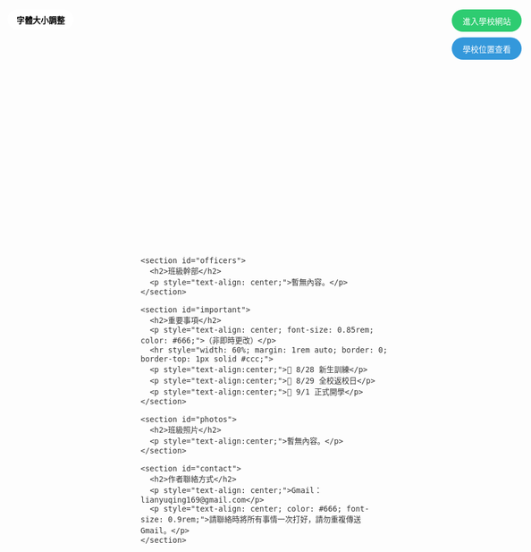 <!-- DSJH 805 Website with School Link & Location Button + 字體大小調整 + 玻璃效果 -->
<html lang="zh-Hant">
<head>
  <meta charset="UTF-8" />
  <meta name="viewport" content="width=device-width, initial-scale=1" />
  <title>DSJH 805 班級網站</title>
  <link href="https://fonts.googleapis.com/css2?family=Noto+Sans+TC:wght@400;700&display=swap" rel="stylesheet" />
  <style>
    * {
      box-sizing: border-box;
      font-family: 'Noto Sans TC', sans-serif;
      margin: 0;
      padding: 0;
      scroll-behavior: smooth;
    }
    body {
      background-image: url('https://images.unsplash.com/photo-1506744038136-46273834b3fb');
      background-size: cover;
      background-attachment: fixed;
      min-height: 100vh;
      color: #333;
      font-size: medium;
    }
    header, section, footer {
      opacity: 0;
      transform: translateY(50px);
      animation: fadeInUp 0.8s ease forwards;
    }
    header { animation-delay: 0.1s; }
    section:nth-of-type(1) { animation-delay: 0.3s; }
    section:nth-of-type(2) { animation-delay: 0.5s; }
    section:nth-of-type(3) { animation-delay: 0.7s; }
    section:nth-of-type(4) { animation-delay: 0.9s; }
    footer { animation-delay: 1.1s; }

    @keyframes fadeInUp {
      to {
        opacity: 1;
        transform: translateY(0);
      }
    }

    header {
      text-align: center;
      margin: 2rem auto 1rem;
      backdrop-filter: blur(16px) saturate(180%);
      -webkit-backdrop-filter: blur(16px) saturate(180%);
      background-color: rgba(255, 255, 255, 0.3);
      border-radius: 16px;
      border: 1px solid rgba(255, 255, 255, 0.125);
      padding: 1.5rem;
      max-width: 800px;
      position: relative;
    }

    /* 按鈕容器 */
    .btn-container {
      position: fixed;
      top: 20px;
      right: 20px;
      display: flex;
      flex-direction: column;
      gap: 10px;
      z-index: 1000;
    }

    /* 字體調整容器 - 去除背景、陰影 */
    .font-size-wrapper {
      position: fixed;
      top: 20px;
      left: 20px;
      user-select: none;
      cursor: pointer;
      display: inline-flex;
      align-items: center;
      z-index: 1000;
      width: auto;
      /* 去除背景和陰影 */
      background: transparent;
      box-shadow: none;
      border-radius: 0;
      padding: 0;
    }

    /* 按鈕和選單共用樣式 */
    .font-size-button,
    .font-size-options button {
      font-size: 0.9rem;
      font-weight: 600;
      background-color: rgba(255,255,255,0.6);
      border: none;
      border-radius: 20px;
      padding: 8px 16px;
      cursor: pointer;
      user-select: none;
      color: #000;
      white-space: nowrap;
      display: flex;
      align-items: center;
      justify-content: center;
      height: 36px;
      transition: background-color 0.3s ease;
      flex-shrink: 0;
      margin: 0;
    }

    /* 主按鈕 */
    .font-size-button {
      background-color: rgba(255,255,255,0.9);
      position: relative;
      z-index: 1001;
    }
    .font-size-button:hover,
    .font-size-button:focus {
      background-color: rgba(255,255,255,1);
      outline: none;
    }

    /* 選單 - 由上往下彈出，絕對定位於主按鈕正下方 */
    .font-size-options {
      position: absolute;
      top: 100%; /* 按鈕正下方 */
      left: 0;
      background: rgba(255, 255, 255, 0.25);
      backdrop-filter: blur(10px);
      -webkit-backdrop-filter: blur(10px);
      border-radius: 20px;
      box-shadow: 0 4px 12px rgba(0,0,0,0.15);
      padding: 0.3rem 0.5rem;
      display: flex;
      flex-direction: column;
      gap: 8px;
      opacity: 0;
      pointer-events: none;
      transition: opacity 0.3s ease;
      white-space: nowrap;
      user-select: none;
      width: max-content;
      min-width: 120px;
      z-index: 1000;
      /* 高度自適應，變成垂直排列 */
    }

    /* hover 或 focus 時顯示選單 */
    .font-size-wrapper:hover .font-size-options,
    .font-size-wrapper:focus-within .font-size-options {
      opacity: 1;
      pointer-events: auto;
    }

    /* 選單按鈕 hover/focus */
    .font-size-options button:hover,
    .font-size-options button:focus {
      background-color: rgba(255,255,255,0.9);
      outline: none;
    }

    /* 其他按鈕樣式 */
    .school-btn, .location-btn {
      padding: 0.6rem 1.2rem;
      border: none;
      border-radius: 20px;
      cursor: pointer;
      text-decoration: none;
      font-size: 0.9rem;
      text-align: center;
      white-space: nowrap;
      color: #fff;
      user-select: none;
    }
    .school-btn { background-color: #2ecc71; }
    .location-btn { background-color: #3498db; }

    main {
      max-width: 1000px;
      margin: 0 auto;
      padding: 1rem;
    }

    section, footer {
      backdrop-filter: blur(16px) saturate(180%);
      -webkit-backdrop-filter: blur(16px) saturate(180%);
      background-color: rgba(255, 255, 255, 0.3);
      border-radius: 12px;
      padding: 1.5rem;
      box-shadow: 0 4px 10px rgba(0, 0, 0, 0.15);
      margin-bottom: 2rem;
      border: 1px solid rgba(255, 255, 255, 0.125);
    }

    .schedule-wrapper { overflow-x: auto; }
    table {
      border-collapse: collapse;
      width: 100%;
      min-width: 950px;
    }
    th, td {
      border: 1px solid #999;
      padding: 10px;
      text-align: center;
      white-space: nowrap;
    }
    ul { list-style: none; text-align: center; }
    ul li { margin: 0.3rem 0; }
    h2 { text-align: left; margin-bottom: 1rem; }
    footer { text-align: center; font-size: 0.9rem; }
  </style>
</head>
<body>
  <!-- 左上角字體大小調整 按鈕 + 滑鼠靠近下方顯示選單 -->
  <div class="font-size-wrapper" id="fontSizeWrapper" tabindex="0" aria-label="字體大小調整選單">
    <button class="font-size-button" type="button" aria-haspopup="true" aria-expanded="false">字體大小調整</button>
    <div class="font-size-options" role="menu" aria-hidden="true">
      <button type="button" role="menuitem" onclick="changeFontSize('small')">小</button>
      <button type="button" role="menuitem" onclick="changeFontSize('medium')">中</button>
      <button type="button" role="menuitem" onclick="changeFontSize('large')">大</button>
      <button type="button" role="menuitem" onclick="changeFontSize('x-large')">特大</button>
    </div>
  </div>

  <!-- 右上角按鈕 -->
  <div class="btn-container">
    <a href="https://www.dsjh.ptc.edu.tw/nss/p/index" class="school-btn" target="_blank">進入學校網站</a>
    <a href="https://www.google.com/maps?q=928屏東縣東港鎮東新路1號" class="location-btn" target="_blank">學校位置查看</a>
  </div>
  
  <header>
    <h1 id="title">DSJH 805 班級網站</h1>
  </header>

  <main>
    <section>
      <h2>課表</h2>
      <p style="text-align: center;">9/1將同步上線。</p>
    </section>

    <section id="officers">
      <h2>班級幹部</h2>
      <p style="text-align: center;">暫無內容。</p>
    </section>

    <section id="important">
      <h2>重要事項</h2>
      <p style="text-align: center; font-size: 0.85rem; color: #666;">（非即時更改）</p>
      <hr style="width: 60%; margin: 1rem auto; border: 0; border-top: 1px solid #ccc;">
      <p style="text-align:center;">📌 8/28 新生訓練</p>
      <p style="text-align:center;">📌 8/29 全校返校日</p>
      <p style="text-align:center;">📌 9/1 正式開學</p>
    </section>

    <section id="photos">
      <h2>班級照片</h2>
      <p style="text-align:center;">暫無內容。</p>
    </section>

    <section id="contact">
      <h2>作者聯絡方式</h2>
      <p style="text-align: center;">Gmail：lianyuqing169@gmail.com</p>
      <p style="text-align: center; color: #666; font-size: 0.9rem;">請聯絡時將所有事情一次打好，請勿重複傳送 Gmail。</p>
    </section>
  </main>

  <footer>
    <div id="footer-text">此網站為學生自行製作，非東新國中官方製作。</div>
  </footer>

  <script>
    function changeFontSize(size) {
      document.body.style.fontSize = size;
    }
  </script>
</body>
</html>
